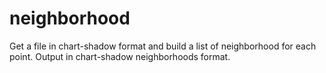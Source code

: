 # neighborhood
Get a file in chart-shadow format and build a list of neighborhood for each point. Output in chart-shadow neighborhoods format.

